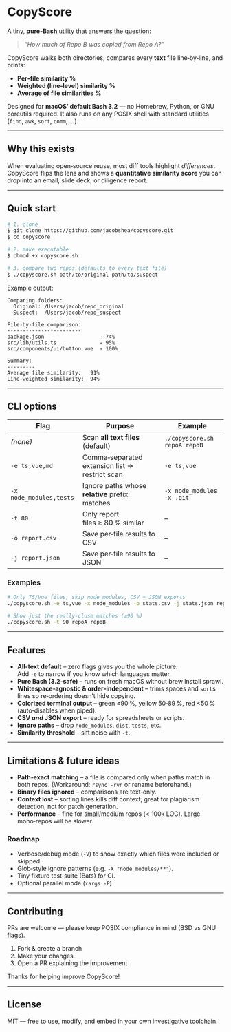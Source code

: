 # CopyScore

A tiny, **pure‑Bash** utility that answers the question:

> *“How much of Repo B was copied from Repo A?”*

CopyScore walks both directories, compares every **text** file line‑by‑line, and prints:

* **Per‑file similarity %**  
* **Weighted (line‑level) similarity %**  
* **Average of file similarities %**

Designed for **macOS’ default Bash 3.2** — no Homebrew, Python, or GNU coreutils required. It also runs on any POSIX shell with standard utilities (`find`, `awk`, `sort`, `comm`, …).

---

## Why this exists

When evaluating open‑source reuse, most diff tools highlight *differences*. CopyScore flips the lens and shows a **quantitative similarity score** you can drop into an email, slide deck, or diligence report.

---

## Quick start

```bash
# 1. clone
$ git clone https://github.com/jacobshea/copyscore.git
$ cd copyscore

# 2. make executable
$ chmod +x copyscore.sh

# 3. compare two repos (defaults to every text file)
$ ./copyscore.sh path/to/original path/to/suspect
```

Example output:

```
Comparing folders:
  Original: /Users/jacob/repo_original
  Suspect:  /Users/jacob/repo_suspect

File‑by‑file comparison:
------------------------
package.json                  → 74%  
src/lib/utils.ts              → 95%  
src/components/ui/button.vue  → 100%

Summary:
---------
Average file similarity:   91%
Line‑weighted similarity:  94%
```

---

## CLI options

| Flag | Purpose | Example |
|------|---------|---------|
| *(none)* | Scan **all text files** (default) | `./copyscore.sh repoA repoB` |
| `-e ts,vue,md` | Comma‑separated extension list &rarr; restrict scan | `-e ts,vue` |
| `-x node_modules,tests` | Ignore paths whose **relative** prefix matches | `-x node_modules -x .git` |
| `-t 80` | Only report files ≥ 80 % similar | – |
| `-o report.csv` | Save per‑file results to CSV | – |
| `-j report.json` | Save per‑file results to JSON | – |

### Examples

```bash
# Only TS/Vue files, skip node_modules, CSV + JSON exports
./copyscore.sh -e ts,vue -x node_modules -o stats.csv -j stats.json repoA repoB

# Show just the really‑close matches (≥90 %)
./copyscore.sh -t 90 repoA repoB
```

---

## Features

* **All‑text default** – zero flags gives you the whole picture.  
  Add `-e` to narrow if you know which languages matter.
* **Pure Bash (3.2‑safe)** – runs on fresh macOS without brew install sprawl.
* **Whitespace‑agnostic & order‑independent** – trims spaces and `sort`s lines so re‑ordering doesn’t hide copying.
* **Colorized terminal output** – green ≥90 %, yellow 50‑89 %, red <50 % (auto‑disables when piped).
* **CSV *and* JSON export** – ready for spreadsheets or scripts.
* **Ignore paths** – drop `node_modules`, `dist`, `tests`, etc.
* **Similarity threshold** – sift noise with `-t`.

---

## Limitations & future ideas

* **Path‑exact matching** – a file is compared only when paths match in both repos. (Workaround: `rsync -rvn` or rename beforehand.)
* **Binary files ignored** – comparisons are text‑only.
* **Context lost** – sorting lines kills diff context; great for plagiarism detection, not for patch generation.
* **Performance** – fine for small/medium repos (< 100k LOC). Large mono‑repos will be slower.

### Roadmap

* Verbose/debug mode (`-V`) to show exactly which files were included or skipped.
* Glob‑style ignore patterns (e.g. `-X "node_modules/**"`).
* Tiny fixture test‑suite (Bats) for CI.
* Optional parallel mode (`xargs -P`).

---

## Contributing

PRs are welcome — please keep POSIX compliance in mind (BSD vs GNU flags).

1. Fork & create a branch  
2. Make your changes  
3. Open a PR explaining the improvement

Thanks for helping improve CopyScore!

---

## License

MIT — free to use, modify, and embed in your own investigative toolchain.

